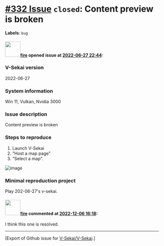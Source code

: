 # [\#332 Issue](https://github.com/V-Sekai/V-Sekai/issues/332) `closed`: Content preview is broken
**Labels**: `bug`


#### <img src="https://avatars.githubusercontent.com/u/32321?u=c2e06a3d2b49a467aa907e54aa259516440267cc&v=4" width="50">[fire](https://github.com/fire) opened issue at [2022-06-27 22:44](https://github.com/V-Sekai/V-Sekai/issues/332):

### V-Sekai version

2022-06-27

### System information

Win 11, Vulkan, Nvidia 3000

### Issue description

Content preview is broken

### Steps to reproduce

1. Launch V-Sekai
2. "Host a map page"
3. "Select a map".

![image](https://user-images.githubusercontent.com/32321/176048686-32bc8785-ac72-4e3f-a73d-5675c5a996c4.png)


### Minimal reproduction project

Play 202-06-27's v-sekai.

#### <img src="https://avatars.githubusercontent.com/u/32321?u=c2e06a3d2b49a467aa907e54aa259516440267cc&v=4" width="50">[fire](https://github.com/fire) commented at [2022-12-06 16:18](https://github.com/V-Sekai/V-Sekai/issues/332#issuecomment-1339623207):

I think this one is resolved.


-------------------------------------------------------------------------------



[Export of Github issue for [V-Sekai/V-Sekai](https://github.com/V-Sekai/V-Sekai).]
